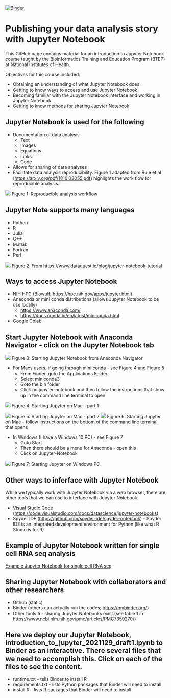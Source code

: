 [![Binder](https://mybinder.org/badge_logo.svg)](https://mybinder.org/v2/gh/NCI-CCR-BTEP/introduction_to_jupyter_notebook_2021129/HEAD)

# Publishing your data analysis story with Jupyter Notebook
This GitHub page contains material for an introduction to Jupyter Notebook course taught by the Bioinformatics Training and Education Program (BTEP) at National Institutes of Health.

Objectives for this course included:
* Obtaining an understanding of what Jupyter Notebook does
* Getting to know ways to access and use Jupyter Notebook
* Becoming familiar with the Jupyter Notebook interface and working in Jupyter Notebook
* Getting to know methods for sharing Jupyter Notebook

## Jupyter Notebook is used for the following
* Documentation of data analysis
  - Text
  - Images
  - Equations
  - Links
  - Code
* Allows for sharing of data analyses
* Facilitate data analysis reproducibility. Figure 1 adapted from Rule et al (https://arxiv.org/pdf/1810.08055.pdf) highlights the work flow for reproducible analysis.

<img src="reproducible_analysis_workflow.png" />
Figure 1: Reproducible analysis workflow

## Jupyter Note supports many languages
* Python
* R
* Julia
* C++
* Matlab
* Fortran
* Perl

<img src="jupyter_note_book_supported_languages.png" />
Figure 2: From https://www.dataquest.io/blog/jupyter-notebook-tutorial

## Ways to access Jupyter Notebook
* NIH HPC (Biowulf; https://hpc.nih.gov/apps/jupyter.html)
* Anaconda or mini conda distributions (allows Jupyter Notebook to be use locally)
  - https://www.anaconda.com/
  - https://docs.conda.io/en/latest/miniconda.html 
* Google Colab

## Start Jupyter Notebook with Anaconda Navigator - click on the Jupyter Notebook tab
<img src="jupyter_on_anaconda.png" />
Figure 3: Starting Jupyter Notebook from Anaconda Navigator

* For Macs users, if going through mini conda - see Figure 4 and Figure 5
  - From Finder, goto the Applications Folder
  - Select miniconda3 
  - Goto the bin folder
  - Click on jupyter-notebook and then follow the instructions that show up in the command line terminal to open
<p>
<image src="open_jupyter_mac_1.png" />
Figure 4: Starting Jupyter on Mac - part 1
</p>
<img src="open_jupyter_mac_2.png" />
Figure 5: Starting Jupyter on Mac - part 2

<img src="open_jupyter_mac_3.png" />
Figure 6: Starting Jupyter on Mac - follow instructions on the bottom of the command line terminal that opens


* In Windows (I have a Windows 10 PC) - see Figure 7
  - Goto Start
  - Then there should be a menu for Anaconda - open this
  - Click on Jupyter-Notebook

<img src="anaconda_jupyter_windows10.png" />
Figure 7: Starting Jupyter on Windows PC

## Other ways to inferface with Jupyter Notebook
While we typically work with Jupyter Notebook via a web browser, there are other tools that we can use to interface with Jupyter Notebook.
* Visual Studio Code (https://code.visualstudio.com/docs/datascience/jupyter-notebooks)
* Spyder IDE (https://github.com/spyder-ide/spyder-notebook) - Spyder IDE is an integrated development environment for Python (like what R Studio is for R)

## Example of Jupyter Notebook written for single cell RNA seq analysis
[Example Jupyter Notebook for single cell RNA seq](https://nbviewer.org/github/theislab/single-cell-tutorial/blob/master/latest_notebook/Case-study_Mouse-intestinal-epithelium_1906.ipynb)

## Sharing Jupyter Notebook with collaborators and other researchers
* Github (static)
* Binder (others can actually run the codes; https://mybinder.org/)
* Other tools for sharing Jupyter Notebooks exist (see table 1 in https://www.ncbi.nlm.nih.gov/pmc/articles/PMC7359270/)

## Here we deploy our Jupyter Notebook, introduction_to_jupyter_2021129_draft1.ipynb to Binder as an interactive. There several files that we need to accomplish this. Click on each of the files to see the content.
* runtime.txt - tells Binder to install R
* requirements.txt - lists Python packages that Binder will need to install
* install.R - lists R packages that Binder will need to install
